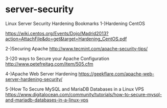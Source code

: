 # server-security
Linux Server Security Hardening Bookmarks
1-)Hardening CentOS

https://wiki.centos.org/Events/Dojo/Madrid2013?action=AttachFile&do=get&target=Hardening_CentOS.pdf

2-)Securing Apache
http://www.tecmint.com/apache-security-tips/

3-)20 ways to Secure your Apache Configuration
http://www.petefreitag.com/item/505.cfm

4-)Apache Web Server Hardening
https://geekflare.com/apache-web-server-hardening-security/

5-)How To Secure MySQL and MariaDB Databases in a Linux VPS
https://www.digitalocean.com/community/tutorials/how-to-secure-mysql-and-mariadb-databases-in-a-linux-vps

